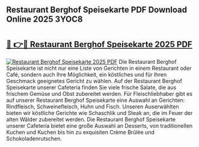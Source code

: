 ## Restaurant Berghof Speisekarte PDF Download Online 2025 3YOC8

# <h2><a href="http://gc5ken.nevu.top/?p=Restaurant+Berghof+Speisekarte">🔗 👉🔴 Restaurant Berghof Speisekarte 2025 PDF</a></h2>

[![Restaurant Berghof Speisekarte 2025 PDF](https://i.imgur.com/dBaPXMq.png)](http://gc5ken.nevu.top/?p=Restaurant+Berghof+Speisekarte)
Die Restaurant Berghof Speisekarte ist nicht nur eine Liste von Gerichten in einem Restaurant oder Café, sondern auch Ihre Möglichkeit, ein köstliches und für Ihren Geschmack geeignetes Gericht zu wählen. Auf der Restaurant Berghof Speisekarte unserer Cafeteria finden Sie viele frische Salate, die aus frischem Gemüse und Obst zubereitet werden. Für Fleischliebhaber gibt es auf unserer Restaurant Berghof Speisekarte eine Auswahl an Gerichten: Rindfleisch, Schweinefleisch, Huhn und Fisch. Unseren Auserwählten bieten wir köstliche Gerichte wie Schaschlik und Steak an, die im Feuer der alten Wälder zubereitet werden. Die Restaurant Berghof Speisekarte unserer Cafeteria bietet eine große Auswahl an Desserts, von traditionellen Kuchen und Kuchen bis hin zu exquisiten Crème Brûlée und Schokoladenrutschen.
